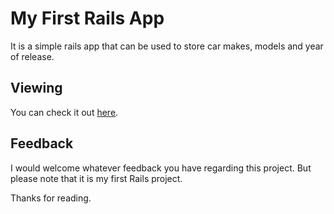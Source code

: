 # My First Rails App

It is a simple rails app that can be used to store car makes, models and year of release.

## Viewing

You can check it out [here](https://dry-springs-68540.herokuapp.com/).

## Feedback

I would welcome whatever feedback you have regarding this project. But please note that it is my first Rails project.

Thanks for reading.
